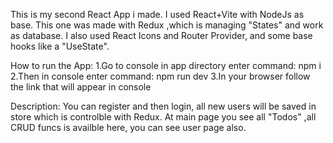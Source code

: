 This is my second React App i made.
I used React+Vite with NodeJs as base. 
This one was made with Redux ,which is managing "States" and work as database.
I also used React Icons and Router Provider, and some base hooks like a "UseState".


How to run the App:
1.Go to console in app directory enter command: npm i 
2.Then in console enter command: npm run dev 
3.In your browser follow the link that will appear in console 


Description: You can register and then login, all new users will be saved in store which is controlble with Redux.
At main page you see all "Todos" ,all CRUD funcs is availble here, you can see user page also.
